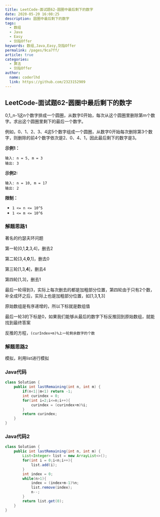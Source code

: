 ```yaml
---
title: LeetCode-面试题62-圆圈中最后剩下的数字
date: 2020-05-20 16:08:25
description: 圆圈中最后剩下的数字
tags: 
  - 数组
  - Java
  - Easy
  - 剑指Offer
keywords: 数组,Java,Easy,剑指Offer
permalink: /pages/9ca7ff/
article: true
categories: 
  - 算法
  - 剑指Offer
author: 
  name: coderlhd
  link: https://github.com/2323152909
---
```


## LeetCode-面试题62-圆圈中最后剩下的数字

0,1,,n-1这n个数字排成一个圆圈，从数字0开始，每次从这个圆圈里删除第m个数字。求出这个圆圈里剩下的最后一个数字。

例如，0、1、2、3、4这5个数字组成一个圆圈，从数字0开始每次删除第3个数字，则删除的前4个数字依次是2、0、4、1，因此最后剩下的数字是3。

 <!--more-->

**示例1：**

```
输入: n = 5, m = 3
输出: 3
```

**示例2:**

```
输入: n = 10, m = 17
输出: 2
```

**限制：**

- `1 <= n <= 10^5`
- `1 <= m <= 10^6`

### 解题思路1

著名的约瑟夫环问题

第一轮[0,1,**2**,3,4]，删去2

第二轮[3,4,**0**,1]，删去0

第三轮[1,3,**4**]，删去4

第四轮[1,3]，删去1

最后一轮得到3，实际上每次删去的都是加粗部分位置，第四轮由于只有2个数，补全成环之后，实际上也是加粗部分位置，如[1,3,**1**,3]

原始数组是有序递增的，所以下标就是数组值

最后一轮3的下标是0，如果我们能够从最后的数字下标反推回到原始数组，就能找到最终答案

反推的方程，`(curIndex+m)%上一轮剩余数字的个数`

### 解题思路2

模拟，利用list进行模拟

### Java代码

```java
class Solution {
    public int lastRemaining(int n, int m) {
        if(n<1||m<1) return -1;
        int curindex = 0;
        for(int i=2;i<=n;i++){
            curindex = (curindex+m)%i;
        }
        return curindex;
    }
}
```

### Java代码2

```java
class Solution {
    public int lastRemaining(int n, int m) {
        List<Integer> list = new ArrayList<>();
        for(int i = 0;i<n;i++){
            list.add(i);
        }
        int index = 0;
        while(n>1){
            index = (index+m-1)%n;
            list.remove(index);
            n--;
        }
        return list.get(0);
    }
}
```
